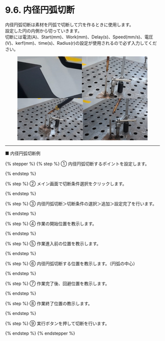 # 9.6. 内径円弧切断

内径円弧切断は素材を円弧で切断して穴を作るときに使用します。\
設定した円の内側から切っていきます。\
切断には電流(A)、Start(mm)、Work(mm)、Delay(s)、Speed(mm/s)、電圧(V)、kerf(mm)、time(s)、Radius(r)の設定が使用されるので必ず入力してください。

<figure><img src="../.gitbook/assets/그림4.png" alt=""><figcaption></figcaption></figure>

***

■ 内径円弧切断例

{% stepper %}
{% step %}
① 内径円弧切断するポイントを設定します。


{% endstep %}

{% step %}
② メイン画面で切断条件選択をクリックします。


{% endstep %}

{% step %}
③ 内径円弧切断＞切断条件の選択＞追加＞設定完了を行います。


{% endstep %}

{% step %}
④ 作業の開始位置を教示します。


{% endstep %}

{% step %}
⑤ 作業進入前の位置を教示します。


{% endstep %}

{% step %}
⑥ 内径円弧切断する位置を教示します。（円弧の中心）


{% endstep %}

{% step %}
⑦ 作業完了後、回避位置を教示します。


{% endstep %}

{% step %}
⑧ 作業終了位置の教示します。


{% endstep %}

{% step %}
⑨ 実行ボタンを押して切断を行います。


{% endstep %}
{% endstepper %}



